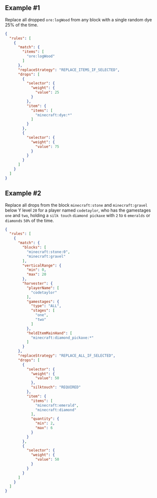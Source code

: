 ## Example #1

Replace all dropped `ore:logWood` from any block with a single random dye 25% of the time.

```json
{
  "rules": [
    {
      "match": {
        "items": [
          "ore:logWood"
        ]
      },
      "replaceStrategy": "REPLACE_ITEMS_IF_SELECTED",
      "drops": [
        {
          "selector": {
            "weight": {
              "value": 25
            }
          },
          "item": {
            "items": [
              "minecraft:dye:*"
            ]
          }
        },
        {
          "selector": {
            "weight": {
              "value": 75
            }
          }
        }
      ]
    }
  ]
}
```

## Example #2

Replace all drops from the block `minecraft:stone` and `minecraft:gravel` 
below Y level `20` for a player named `codetaylor`, who has the gamestages 
`one` and `two`, holding a `silk touch` `diamond pickaxe` with 
`2` to `6` `emeralds` or `diamonds` `50%` of the time.

```json
{
  "rules": [
    {
      "match": {
        "blocks": [
          "minecraft:stone:0",
          "minecraft:gravel"
        ],
        "verticalRange": {
          "min": 0,
          "max": 20
        },
        "harvester": {
          "playerName": [
            "codetaylor"
          ],
          "gamestages": {
            "type": "ALL",
            "stages": [
              "one",
              "two"
            ]
          },
          "heldItemMainHand": [
            "minecraft:diamond_pickaxe:*"
          ]
        }
      },
      "replaceStrategy": "REPLACE_ALL_IF_SELECTED",
      "drops": [
        {
          "selector": {
            "weight": {
              "value": 50
            },
            "silktouch": "REQUIRED"
          },
          "item": {
            "items": [
              "minecraft:emerald",
              "minecraft:diamond"
            ],
            "quantity": {
              "min": 2,
              "max": 6
            }
          }
        },
        {
          "selector": {
            "weight": {
              "value": 50
            }
          }
        }
      ]
    }
  ]
}
```